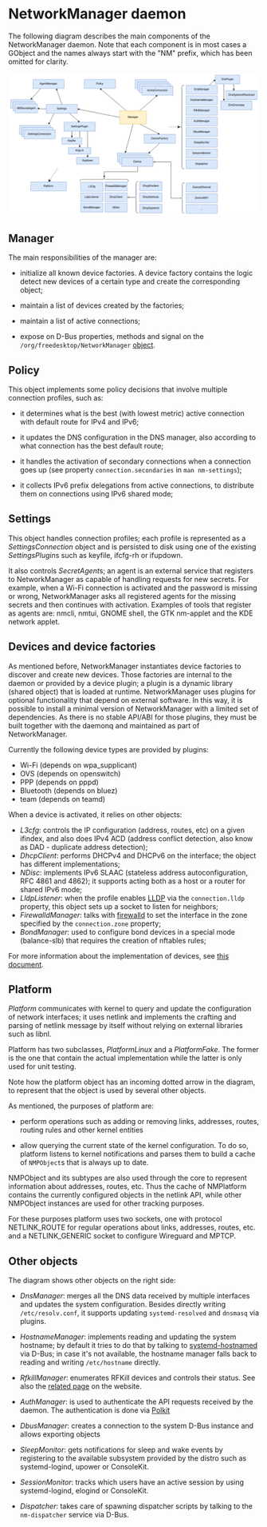 NetworkManager daemon
=====================

The following diagram describes the main components of the
NetworkManager daemon. Note that each component is in most cases a
GObject and the names always start with the "NM" prefix, which has
been omitted for clarity.

![](daemon.png "")

## Manager

The main responsibilities of the manager are:

- initialize all known device factories. A device factory contains the
  logic detect new devices of a certain type and create the
  corresponding object;

- maintain a list of devices created by the factories;

- maintain a list of active connections;

- expose on D-Bus properties, methods and signal on the
  `/org/freedesktop/NetworkManager`
  [object](../../introspection/org.freedesktop.NetworkManager.xml).

## Policy

This object implements some policy decisions that involve multiple
connection profiles, such as:

 - it determines what is the best (with lowest metric) active
   connection with default route for IPv4 and IPv6;

 - it updates the DNS configuration in the DNS manager, also according
   to what connection has the best default route;

 - it handles the activation of secondary connections when a
   connection goes up (see property `connection.secondaries` in
   `man nm-settings`);

 - it collects IPv6 prefix delegations from active connections, to
   distribute them on connections using IPv6 shared mode;

## Settings

This object handles connection profiles; each profile is represented
as a *SettingsConnection* object and is persisted to disk using one of
the existing *SettingsPlugin*s such as keyfile, ifcfg-rh or
ifupdown.

It also controls *SecretAgent*s; an agent is an external service that
registers to NetworkManager as capable of handling requests for new
secrets. For example, when a Wi-Fi connection is activated and the
password is missing or wrong, NetworkManager asks all registered
agents for the missing secrets and then continues with
activation. Examples of tools that register as agents are: nmcli,
nmtui, GNOME shell, the GTK nm-applet and the KDE network applet.

## Devices and device factories

As mentioned before, NetworkManager instantiates device factories to
discover and create new devices. Those factories are internal to the
daemon or provided by a device plugin; a plugin is a dynamic library
(shared object) that is loaded at runtime. NetworkManager uses plugins
for optional functionality that depend on external software. In this
way, it is possible to install a minimal version of NetworkManager
with a limited set of dependencies. As there is no stable API/ABI for
those plugins, they must be built together with the daemonq and
maintained as part of NetworkManager.

Currently the following device types are provided by plugins:

 - Wi-Fi (depends on wpa_supplicant)
 - OVS (depends on openswitch)
 - PPP (depends on pppd)
 - Bluetooth (depends on bluez)
 - team (depends on teamd)

When a device is activated, it relies on other objects:

 - *L3cfg*: controls the IP configuration (address, routes, etc) on a
    given ifindex, and also does IPv4 ACD (address conflict detection,
    also know as DAD - duplicate address detection);
 - *DhcpClient*: performs DHCPv4 and DHCPv6 on the interface; the
    object has different implementations;
 - *NDisc*: implements IPv6 SLAAC (stateless address
    autoconfiguration, RFC 4861 and 4862); it supports acting both as
    a host or a router for shared IPv6 mode;
 - *LldpListener*: when the profile enables
    [LLDP](https://en.wikipedia.org/wiki/Link_Layer_Discovery_Protocol)
    via the `connection.lldp` property, this object sets up a socket
    to listen for neighbors;
 - *FirewalldManager*: talks with [firewalld](https://firewalld.org/)
    to set the interface in the zone specified by the
    `connection.zone` property;
 - *BondManager*: used to configure bond devices in a special mode
    (balance-slb) that requires the creation of nftables rules;

For more information about the implementation of devices, see [this
document](./device.md).

## Platform

*Platform* communicates with kernel to query and update the
configuration of network interfaces; it uses netlink and implements
the crafting and parsing of netlink message by itself without relying
on external libraries such as libnl.

Platform has two subclasses, *PlatformLinux* and a *PlatformFake*. The
former is the one that contain the actual implementation while the
latter is only used for unit testing.

Note how the platform object has an incoming dotted arrow in the
diagram, to represent that the object is used by several other
objects.

As mentioned, the purposes of platform are:

 - perform operations such as adding or removing links, addresses,
   routes, routing rules and other kernel entities

 - allow querying the current state of the kernel configuration. To do
   so, platform listens to kernel notifications and parses them to
   build a cache of `NMPObject`s that is always up to date.

NMPObject and its subtypes are also used through the core to represent
information about addresses, routes, etc. Thus the cache of NMPlatform
contains the currently configured objects in the netlink API, while
other NMPObject instances are used for other tracking purposes.

For these purposes platform uses two sockets, one with protocol
NETLINK_ROUTE for regular operations about links, addresses, routes,
etc. and a NETLINK_GENERIC socket to configure Wireguard and MPTCP.

## Other objects

The diagram shows other objects on the right side:

 - *DnsManager*: merges all the DNS data received by multiple
    interfaces and updates the system configuration. Besides directly
    writing `/etc/resolv.conf`, it supports updating
    `systemd-resolved` and `dnsmasq` via plugins.
 
 - *HostnameManager*: implements reading and updating the system
    hostname; by default it tries to do that by talking to
    [systemd-hostnamed](https://www.freedesktop.org/wiki/Software/systemd/hostnamed/)
    via D-Bus; in case it's not available, the hostname manager falls
    back to reading and writing `/etc/hostname` directly.

 - *RfkillManager*: enumerates RFKill devices and controls their status. See also
    the [related page](https://networkmanager.dev/docs/rfkill/) on the website.

 - *AuthManager*: is used to authenticate the API requests received by
    the daemon. The authentication is done via
    [Polkit](https://www.freedesktop.org/software/polkit/docs/latest/polkit.8.html)
 
 - *DbusManager*: creates a connection to the system D-Bus instance
    and allows exporting objects
 
 - *SleepMonitor*: gets notifications for sleep and wake events by
    registering to the available subsystem provided by the distro such
    as systemd-logind, upower or ConsoleKit.
    
 - *SessionMonitor*: tracks which users have an active session by
    using systemd-logind, elogind or ConsoleKit.

 - *Dispatcher*: takes care of spawning dispatcher scripts by talking
    to the `nm-dispatcher` service via D-Bus.
